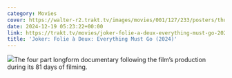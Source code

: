 ```yaml
---
category: Movies
cover: https://walter-r2.trakt.tv/images/movies/001/127/233/posters/thumb/52e15be176.jpg
date: 2024-12-19 05:23:22+00:00
link: https://trakt.tv/movies/joker-folie-a-deux-everything-must-go-2024
title: 'Joker: Folie à Deux: Everything Must Go (2024)'
---
```


![](https://walter-r2.trakt.tv/images/movies/001/127/233/fanarts/thumb/15f4900e35.jpg)The four part longform documentary following the film’s production during its 81 days of filming.